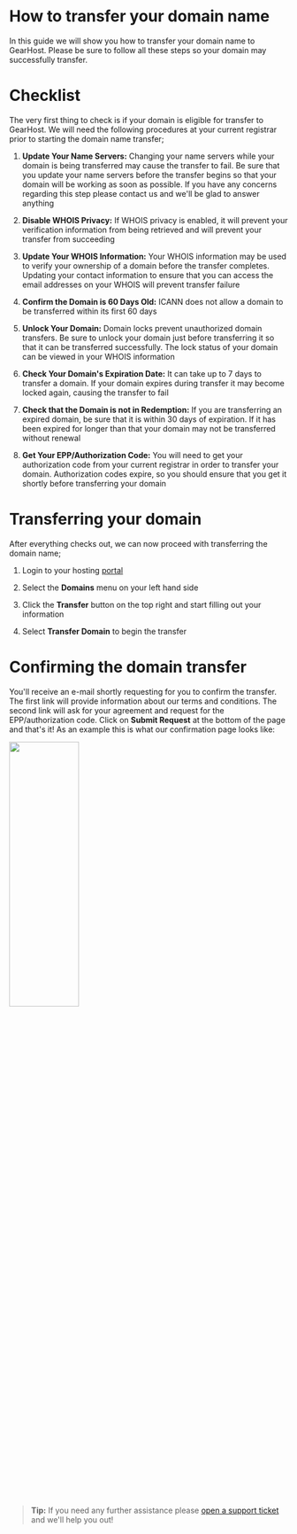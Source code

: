 #  How to transfer your domain name
In this guide we will show you how to transfer your domain name to GearHost. Please be sure to follow all these steps so your domain may successfully transfer.

#  Checklist
The very first thing to check is if your domain is eligible for transfer to GearHost. We will need the following procedures at your current registrar prior to starting the domain name transfer;

1.	**Update Your Name Servers:** Changing your name servers while your domain is being transferred may cause the transfer to fail. Be sure that you update your name servers before the transfer begins so that your domain will be working as soon as possible. If you have any concerns regarding this step please contact us and we'll be glad to answer anything

1.	**Disable WHOIS Privacy:** If WHOIS privacy is enabled, it will prevent your verification information from being retrieved and will prevent your transfer from succeeding

1.	**Update Your WHOIS Information:** Your WHOIS information may be used to verify your ownership of a domain before the transfer completes. Updating your contact information to ensure that you can access the email addresses on your WHOIS will prevent transfer failure

1.	**Confirm the Domain is 60 Days Old:** ICANN does not allow a domain to be transferred within its first 60 days

1.	**Unlock Your Domain:** Domain locks prevent unauthorized domain transfers. Be sure to unlock your domain just before transferring it so that it can be transferred successfully. The lock status of your domain can be viewed in your WHOIS information

1.	 **Check Your Domain's Expiration Date:** It can take up to 7 days to transfer a domain. If your domain expires during transfer it may become locked again, causing the transfer to fail

1.	**Check that the Domain is not in Redemption:** If you are transferring an expired domain, be sure that it is within 30 days of expiration. If it has been expired for longer than that your domain may not be transferred without renewal

1.	**Get Your EPP/Authorization Code:** You will need to get your authorization code from your current registrar in order to transfer your domain. Authorization codes expire, so you should ensure that you get it shortly before transferring your domain

#  Transferring your domain
After everything checks out, we can now proceed with transferring the domain name; 

1.	Login to your hosting [portal](https://my.gearhost.com)


1.	Select the **Domains** menu on your left hand side

1.	Click the **Transfer** button on the top right and start filling out your information

1.	Select **Transfer Domain** to begin the transfer

#  Confirming the domain transfer
You'll receive an e-mail shortly requesting for you to confirm the transfer. The first link will provide information about our terms and conditions. The second link will ask for your agreement and request for the EPP/authorization code. Click on **Submit Request** at the bottom of the page and that's it! As an example this is what our confirmation page looks like:


<img src="https://raw.githubusercontent.com/Gearhost/docs/master/Images/opensrs.PNG" height=35% width=50%/>

>**Tip:** If you need any further assistance please [open a support ticket](https://www.gearhost.com/documentation/how-to-open-a-support-ticket) and we'll help you out!
